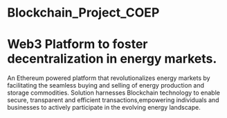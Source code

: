 # Blockchain_Project_COEP
# Web3 Platform to foster decentralization in energy markets.
An Ethereum powered platform that revolutionalizes energy markets by facilitating the seamless buying and selling of energy production and storage commodities.
Solution harnesses Blockchain technology to enable secure, transparent and efficient transactions,empowering individuals and businesses to actively participate in the evolving energy landscape.
